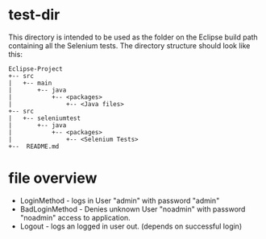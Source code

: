 # test-dir
This directory is intended to be used as the folder on the Eclipse build path containing all the Selenium tests.
The directory structure should look like this:

```
Eclipse-Project
+-- src
|   +-- main
|       +-- java
|           +-- <packages>
|               +-- <Java files>
+-- src
|   +-- seleniumtest
|       +-- java
|           +-- <packages>
|               +-- <Selenium Tests>
+--  README.md
```

# file overview

<ul>
<li>LoginMethod - logs in User "admin" with password "admin" </li>
<li>BadLoginMethod - Denies unknown User "noadmin" with password "noadmin" access to application.</li>
<li>Logout - logs an logged in user out. (depends on successful login)</li>
</ul>
